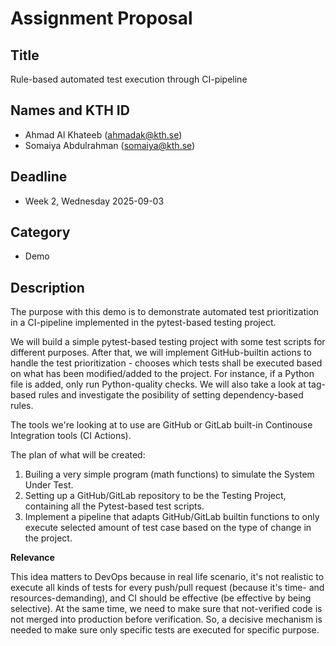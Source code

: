# Assignment Proposal

## Title

Rule-based automated test execution through CI-pipeline

## Names and KTH ID

- Ahmad Al Khateeb (ahmadak@kth.se)
- Somaiya Abdulrahman (somaiya@kth.se)

## Deadline

- Week 2, Wednesday 2025-09-03

## Category

- Demo

## Description

The purpose with this demo is to demonstrate automated test prioritization in a CI-pipeline implemented in the pytest-based testing project.

We will build a simple pytest-based testing project with some test scripts for different purposes. After that, we will implement GitHub-builtin actions to handle the test prioritization - chooses which tests shall be executed based on what has been modified/added to the project. For instance, if a Python file is added, only run Python-quality checks. We will also take a look at tag-based rules and investigate the posibility of setting dependency-based rules.

The tools we're looking at to use are GitHub or GitLab built-in Continouse Integration tools (CI Actions).

The plan of what will be created:

1. Builing a very simple program (math functions) to simulate the System Under Test.
2. Setting up a GitHub/GitLab repository to be the Testing Project, containing all the Pytest-based test scripts.
3. Implement a pipeline that adapts GitHub/GitLab builtin functions to only execute selected amount of test case based on the type of change in the project.

**Relevance**

This idea matters to DevOps because in real life scenario, it's not realistic to execute all kinds of tests for every push/pull request (because it's time- and resources-demanding), and CI should be effective (be effective by being selective). At the same time, we need to make sure that not-verified code is not merged into production before verification. So, a decisive mechanism is needed to make sure only specific tests are executed for specific purpose.
